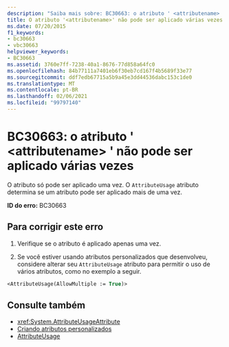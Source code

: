 ```yaml
---
description: "Saiba mais sobre: BC30663: o atributo ' <attributename> ' não pode ser aplicado várias vezes"
title: O atributo '<attributename>' não pode ser aplicado várias vezes
ms.date: 07/20/2015
f1_keywords:
- bc30663
- vbc30663
helpviewer_keywords:
- BC30663
ms.assetid: 3760e7ff-7238-40a1-8676-77d858a64fc0
ms.openlocfilehash: 84b77111a7401eb6f30eb7cd167f4b5689f33e77
ms.sourcegitcommit: ddf7edb67715a5b9a45e3dd44536dabc153c1de0
ms.translationtype: MT
ms.contentlocale: pt-BR
ms.lasthandoff: 02/06/2021
ms.locfileid: "99797140"
---
```

# <a name="bc30663-attribute-attributename-cannot-be-applied-multiple-times"></a>BC30663: o atributo ' \<attributename> ' não pode ser aplicado várias vezes

O atributo só pode ser aplicado uma vez. O `AttributeUsage` atributo determina se um atributo pode ser aplicado mais de uma vez.

 **ID do erro:** BC30663

## <a name="to-correct-this-error"></a>Para corrigir este erro

1. Verifique se o atributo é aplicado apenas uma vez.

2. Se você estiver usando atributos personalizados que desenvolveu, considere alterar seu `AttributeUsage` atributo para permitir o uso de vários atributos, como no exemplo a seguir.

```vb
<AttributeUsage(AllowMultiple := True)>
```

## <a name="see-also"></a>Consulte também

- <xref:System.AttributeUsageAttribute>
- [Criando atributos personalizados](../../programming-guide/concepts/attributes/creating-custom-attributes.md)
- [AttributeUsage](../../programming-guide/concepts/attributes/attributeusage.md)
